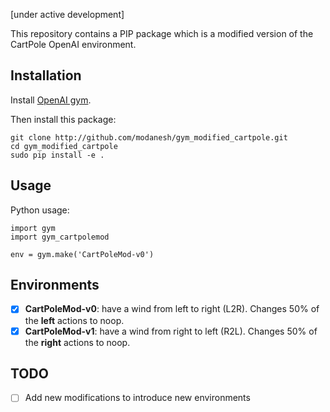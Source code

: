 [under active development]

This repository contains a PIP package which is a modified version of the CartPole OpenAI environment. 

## Installation
Install [OpenAI gym](https://gym.openai.com/).

Then install this package:

```
git clone http://github.com/modanesh/gym_modified_cartpole.git
cd gym_modified_cartpole
sudo pip install -e .
```

## Usage
Python usage:
```
import gym
import gym_cartpolemod

env = gym.make('CartPoleMod-v0')
```

## Environments
- [x] **CartPoleMod-v0**: have a wind from left to right (L2R). Changes 50% of the **left** actions to noop. 
- [x] **CartPoleMod-v1**: have a wind from right to left (R2L). Changes 50% of the **right** actions to noop. 

## TODO
- [ ] Add new modifications to introduce new environments